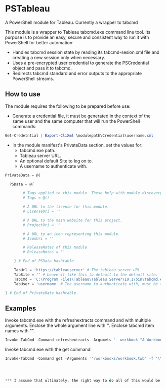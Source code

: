 # PSTableau
A PowerShell module for Tableau. Currently a wrapper to tabcmd

This module is a wrapper to Tableau tabcmd.exe command line tool.
Its purpose is to provide an easy, secure and consistent way to run it with PowerShell for better automation:
  * Handles tabcmd session state by reading its tabcmd-sesion.xml file and creating a new session only when necessary.
  * Uses a pre-encrypted user credential to generate the PSCredential object and pass it to tabcmd.
  * Redirects tabcmd standard and error outputs to the appropriate PowerShell streams.

## How to use

The module requires the following to be prepared before use:
  * Generate a credential file, it must be generated in the context of the same user and the same computer that will run the PowerShell commands:
```powershell
Get-Credetntial | Export-CliXml \modulepath\Credential\username.xml
```
  * In the module manifest's PrivateData section, set the values for:
    * tabcmd.exe path.
    * Tableau server URL.
    * An optional default Site to log on to.
    * A username to authenticate with.

```powershell
PrivateData = @{

  PSData = @{

        # Tags applied to this module. These help with module discovery in online galleries.
        # Tags = @()

        # A URL to the license for this module.
        # LicenseUri = ''

        # A URL to the main website for this project.
        # ProjectUri = ''

        # A URL to an icon representing this module.
        # IconUri = ''

        # ReleaseNotes of this module
        # ReleaseNotes = ''

    } # End of PSData hashtable

    TabUrl = 'https://tableauserver' # The tableau server URL.
    TabSite = '' # Leave it like this to default to the default site.
    TabCmd = 'C:\Program Files\Tableau\Tableau Server\10.1\bin\tabcmd.exe' # Path to tabcmd.exe.
    TabUser = 'username' # The username to authenticate with, must be the same as the username.xml that was pre-created.

} # End of PrivateData hashtable
```


## Examples
Invoke tabcmd.exe with the refreshextracts command and with multiple arguments.
Enclose the whole argument line with ''. Enclose tabcmd item names with "".
```powershell
Invoke-TabCmd -Command refreshextracts -Argumets '--workbook "A Workbook Name" --datasource "datasource" --synchronous'
```
Invoke tabcmd.exe with the get command
```powershell
Invoke-TabCmd -Command get -Arguments '"/workbooks/workbook.twb" -f "\\server\share\workbook.twbx"'




*** I assume that ultimately, the right way to do all of this would be to use the REST. Meanwhile, this one is doing its job.. ***
